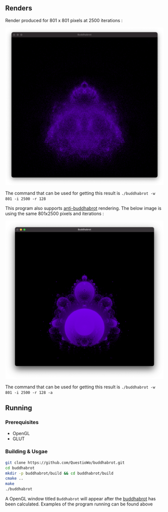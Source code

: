 ## Renders
Render produced for 801 x 801 pixels at 2500 iterations :

![Buddhabrot](https://raw.githubusercontent.com/QuestioWo/buddhabrot/main/assets/801x2500.png)

The command that can be used for getting this result is `./buddhabrot -w 801 -i 2500 -r 128`

This program also supports [anti-buddhabrot](https://en.wikipedia.org/wiki/Buddhabrot#Nuances) rendering. The below image is using the same 801x2500 pixels and iterations :

![Anti-buddhabrot](https://raw.githubusercontent.com/QuestioWo/buddhabrot/main/assets/801x2500anti.png)

The command that can be used for getting this result is `./buddhabrot -w 801 -i 2500 -r 128 -a`

## Running

### Prerequisites
* OpenGL
* GLUT

### Building & Usgae

```bash
git clone https://github.com/QuestioWo/buddhabrot.git
cd buddhabrot
mkdir -p buddhabrot/build && cd buddhabrot/build
cmake ..
make
./buddhabrot
```

A OpenGL window titled `Buddhabrot` will appear after the [buddhabrot](https://en.wikipedia.org/wiki/Buddhabrot) has been calculated. Examples of the program running can be found above

